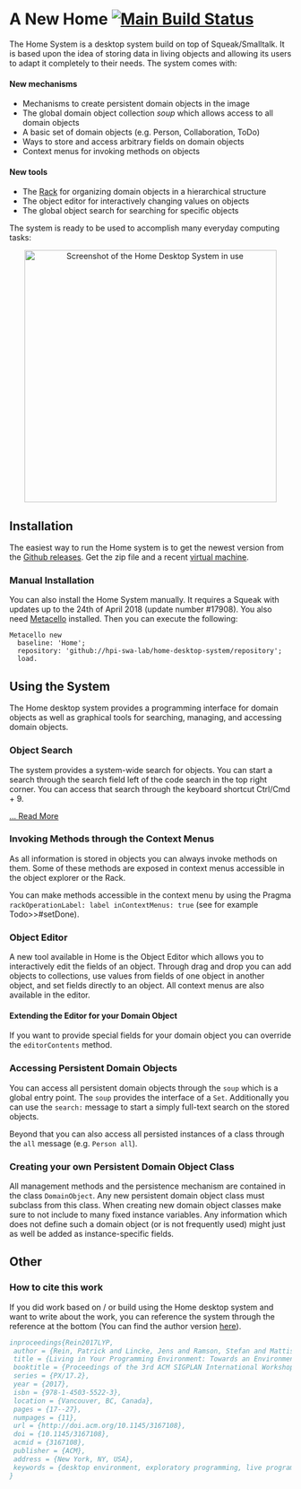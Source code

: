 # A New Home [![Main Build Status](https://img.shields.io/github/workflow/status/hpi-swa-lab/home-desktop-system/tests/main?logo=github)](https://github.com/hpi-swa-lab/home-desktop-system/actions/workflows/tests.yml)

The Home System is a desktop system build on top of Squeak/Smalltalk. It is based upon the idea of storing data in living objects and allowing its users to adapt it completely to their needs. The system comes with:

#### New mechanisms
 - Mechanisms to create persistent domain objects in the image
 - The global domain object collection *soup* which allows access to all domain objects
 - A basic set of domain objects (e.g. Person, Collaboration, ToDo)
 - Ways to store and access arbitrary fields on domain objects
 - Context menus for invoking methods on objects

#### New tools
 - The [Rack](https://github.com/hpi-swa/Rack) for organizing domain objects in a hierarchical structure
 - The object editor for interactively changing values on objects
 - The global object search for searching for specific objects

The system is ready to be used to accomplish many everyday computing tasks:

<p align="center">
<img alt="Screenshot of the Home Desktop System in use" src="https://github.com/hpi-swa-lab/home-desktop-system/blob/master/documentation/screenshot.png" width=450></img>
</p>

## Installation
The easiest way to run the Home system is to get the newest version from the [Github releases](https://github.com/hpi-swa-lab/home-desktop-system/releases). Get the zip file and a recent [virtual machine](http://squeak.org/downloads/).

### Manual Installation
You can also install the Home System manually. It requires a Squeak with updates up to the 24th of April 2018 (update number #17908). You also need [Metacello](https://github.com/Metacello/metacello) installed. Then you can execute the following:

```Smalltalk
Metacello new
  baseline: 'Home';
  repository: 'github://hpi-swa-lab/home-desktop-system/repository';
  load.
```

## Using the System
The Home desktop system provides a programming interface for domain objects as well as graphical tools for searching, managing, and accessing domain objects.

### Object Search
The system provides a system-wide search for objects. You can start a search through the search field left of the code search in the top right corner. You can access that search through the keyboard shortcut Ctrl/Cmd + 9.

[... Read More](./documentation/object-search.md)

### Invoking Methods through the Context Menus
As all information is stored in objects you can always invoke methods on them. Some of these methods are exposed in context menus accessible in the object explorer or the Rack. 

You can make methods accessible in the context menu by using the Pragma `rackOperationLabel: label inContextMenus: true` (see for example Todo>>#setDone).

### Object Editor
A new tool available in Home is the Object Editor which allows you to interactively edit the fields of an object. Through drag and drop you can add objects to collections, use values from fields of one object in another object, and set fields directly to an object. All context menus are also available in the editor.

#### Extending the Editor for your Domain Object
If you want to provide special fields for your domain object you can override the `editorContents` method. 

### Accessing Persistent Domain Objects
You can access all persistent domain objects through the `soup` which is a global entry point. The `soup` provides the interface of a `Set`. Additionally you can use the `search:` message to start a simply full-text search on the stored objects.

Beyond that you can also access all persisted instances of a class through the `all` message (e.g. `Person all`).

### Creating your own Persistent Domain Object Class
All management methods and the persistence mechanism are contained in the class `DomainObject`. Any new persistent domain object class must subclass from this class. When creating new domain object classes make sure to not include to many fixed instance variables. Any information which does not define such a domain object (or is not frequently used) might just as well be added as instance-specific fields.

## Other

### How to cite this work
If you did work based on / or build using the Home desktop system and want to write about the work, you can reference the system through the reference at the bottom (You can find the author version [here](https://www.hpi.uni-potsdam.de/hirschfeld/publications/media/ReinLinckeRamsonMattisHirschfeld_2017_LivingInYourProgrammingEnvironmentTowardsAnEnvironmentForExploratoryAdaptationsOfProductivityTools_AcmDL.pdf)).

````Bibtex
inproceedings{Rein2017LYP,
 author = {Rein, Patrick and Lincke, Jens and Ramson, Stefan and Mattis, Toni and Hirschfeld, Robert},
 title = {Living in Your Programming Environment: Towards an Environment for Exploratory Adaptations of Productivity Tools},
 booktitle = {Proceedings of the 3rd ACM SIGPLAN International Workshop on Programming Experience},
 series = {PX/17.2},
 year = {2017},
 isbn = {978-1-4503-5522-3},
 location = {Vancouver, BC, Canada},
 pages = {17--27},
 numpages = {11},
 url = {http://doi.acm.org/10.1145/3167108},
 doi = {10.1145/3167108},
 acmid = {3167108},
 publisher = {ACM},
 address = {New York, NY, USA},
 keywords = {desktop environment, exploratory programming, live programming, productivity tools, programming environment},
} 
````
